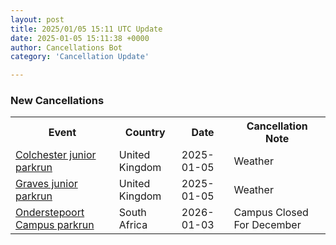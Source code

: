 ```yaml
---
layout: post
title: 2025/01/05 15:11 UTC Update
date: 2025-01-05 15:11:38 +0000
author: Cancellations Bot
category: 'Cancellation Update'

---
```


<h3>New Cancellations</h3>
<div class='hscrollable'>
<table style='width: 100%'>
    <tr>
        <th>Event</th>
        <th>Country</th>
        <th>Date</th>
        <th>Cancellation Note</th>
    </tr>
    <tr>
        <td><a href="https://www.parkrun.org.uk/colchester-juniors">Colchester junior parkrun</a></td>
        <td>United Kingdom</td>
        <td>2025-01-05</td>
        <td>Weather</td>
    </tr>
    <tr>
        <td><a href="https://www.parkrun.org.uk/graves-juniors">Graves junior parkrun</a></td>
        <td>United Kingdom</td>
        <td>2025-01-05</td>
        <td>Weather</td>
    </tr>
    <tr>
        <td><a href="https://www.parkrun.co.za/onderstepoortcampus">Onderstepoort Campus parkrun</a></td>
        <td>South Africa</td>
        <td>2026-01-03</td>
        <td>Campus Closed For December</td>
    </tr>
</table>
</div>
